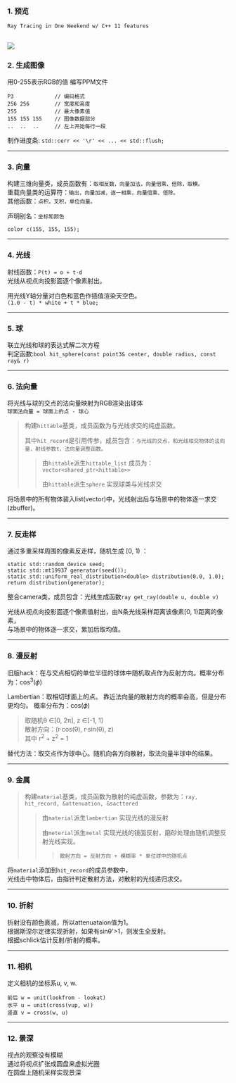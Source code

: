 ### 1. 预览

`Ray Tracing in One Weekend w/ C++ 11 features`

![](images/image.png)
---
### 2. 生成图像

用0-255表示RGB的值 编写PPM文件
```
P3             // 编码格式
256 256        // 宽度和高度
255            // 最大像素值
155 155 155    // 图像数据部分
..  ..  ..     // 左上开始每行一段
```
制作进度条:  `std::cerr << '\r' << ... << std::flush;`

---
### 3. 向量

构建三维向量类，成员函数有：`取相反数，向量加法，向量倍乘、倍除，取模。`<br>
重载向量类的运算符：`输出，向量加减，逐一相乘，向量倍乘、倍除。`<br>
其他函数：`点积，叉积，单位向量。`<br>

声明别名：`坐标和颜色`

`color c(155, 155, 155);`

---
### 4. 光线

射线函数：`P(t) = o + t·d`<br>
光线从视点向投影面逐个像素射出。

用光线Y轴分量对白色和蓝色作插值渲染天空色。<br>
`(1.0 - t) * white + t * blue;`


---
### 5. 球

联立光线和球的表达式解二次方程<br>
判定函数:`bool hit_sphere(const point3& center, double radius, const ray& r)`

---
### 6. 法向量

将光线与球的交点的法向量映射为RGB渲染出球体<br>
`球面法向量 = 球面上的点 - 球心`


> 构建`hittable`基类，成员函数为与光线求交的纯虚函数。<br>
>
> 其中`hit_record`是引用传参，成员包含：`与光线的交点，和光线相交物体的法向量，射线参数t，法向量调整函数。`<br>
>
>> 由`hittable`派生`hittable_list`  成员为：`vector<shared_ptr<hittable>>`<br>
>>
>> 由`hittable`派生`sphere`  实现球类与光线求交<br>


将场景中的所有物体装入list(vector)中，光线射出后与场景中的物体逐一求交(zbuffer)。

---
### 7. 反走样

通过多重采样周围的像素反走样，随机生成 \[0, 1) ：
```
static std::random_device seed;
static std::mt19937 generator(seed());
static std::uniform_real_distribution<double> distribution(0.0, 1.0);
return distribution(generator);
```

整合camera类，成员包含：光线生成函数`ray get_ray(double u, double v)`

光线从视点向投影面逐个像素值射出，由N条光线采样距离该像素\[0, 1)距离的像素，<br>
与场景中的物体逐一求交，累加后取均值。

---
### 8. 漫反射

旧版hack：在与交点相切的单位半径的球体中随机取点作为反射方向。概率分布为：cos<sup>3</sup>(𝜙)

Lambertian：取相切球面上的点。 靠近法向量的散射方向的概率会高，但是分布更均匀。 概率分布为：cos(𝜙)<br>
> 取随机θ ∈\[0, 2π], z ∈\[-1, 1]<br>
> 散射方向：(r·cos(θ),  r·sin(θ),  z)<br>
> 其中 r<sup>2</sup> + z<sup>2</sup> = 1<br>

替代方法：取交点作为球中心。随机向各方向散射，取法向量半球中的结果。

---
### 9. 金属

> 构建`material`基类，成员函数为散射的纯虚函数，参数为：`ray, hit_record, &attenuation, &sacttered`<br>
>> 由`material`派生`lambertian` 实现光线的漫反射<br>
>>
>> 由`meterial`派生`metal` 实现光线的镜面反射，磨砂处理由随机调整反射光线实现。
>>> `散射方向 = 反射方向 + 模糊率 * 单位球中的随机点`

将`material`添加到`hit_record`的成员参数中，<br>
光线击中物体后，由指针判定散射方法，对散射的光线递归求交。

---
### 10. 折射

折射没有颜色衰减，所以attenuataion值为1。<br>
根据斯涅尔定律实现折射，如果有sinθ'>1，则发生全反射。<br>
根据schlick估计反射/折射的概率。<br>

---
### 11. 相机

定义相机的坐标系u, v, w.
```
前后 w = unit(lookfrom - lookat)
水平 u = unit(cross(vup, w))
竖直 v = cross(w, u)
```

---
### 12. 景深

视点的观察没有模糊<br>
通过将视点扩张成圆盘来虚拟光圈<br>
在圆盘上随机采样实现景深<br>

